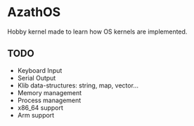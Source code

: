 # AzathOS

Hobby kernel made to learn how OS kernels are implemented.

## TODO

* Keyboard Input
* Serial Output
* Klib data-structures: string, map, vector...
* Memory management
* Process management
* x86_64 support
* Arm support
